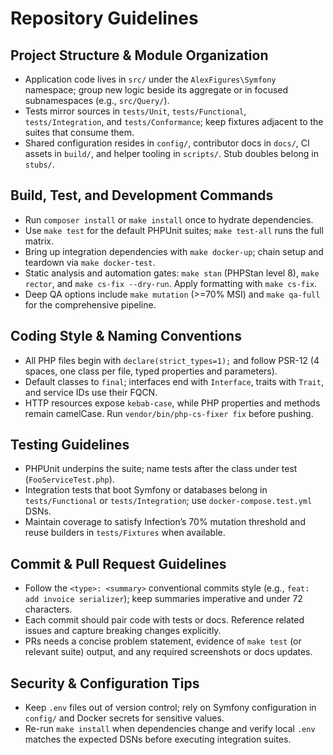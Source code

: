 # Repository Guidelines

## Project Structure & Module Organization
- Application code lives in `src/` under the `AlexFigures\Symfony` namespace; group new logic beside its aggregate or in focused subnamespaces (e.g., `src/Query/`).
- Tests mirror sources in `tests/Unit`, `tests/Functional`, `tests/Integration`, and `tests/Conformance`; keep fixtures adjacent to the suites that consume them.
- Shared configuration resides in `config/`, contributor docs in `docs/`, CI assets in `build/`, and helper tooling in `scripts/`. Stub doubles belong in `stubs/`.

## Build, Test, and Development Commands
- Run `composer install` or `make install` once to hydrate dependencies.
- Use `make test` for the default PHPUnit suites; `make test-all` runs the full matrix.
- Bring up integration dependencies with `make docker-up`; chain setup and teardown via `make docker-test`.
- Static analysis and automation gates: `make stan` (PHPStan level 8), `make rector`, and `make cs-fix --dry-run`. Apply formatting with `make cs-fix`.
- Deep QA options include `make mutation` (>=70% MSI) and `make qa-full` for the comprehensive pipeline.

## Coding Style & Naming Conventions
- All PHP files begin with `declare(strict_types=1);` and follow PSR-12 (4 spaces, one class per file, typed properties and parameters).
- Default classes to `final`; interfaces end with `Interface`, traits with `Trait`, and service IDs use their FQCN.
- HTTP resources expose `kebab-case`, while PHP properties and methods remain camelCase. Run `vendor/bin/php-cs-fixer fix` before pushing.

## Testing Guidelines
- PHPUnit underpins the suite; name tests after the class under test (`FooServiceTest.php`).
- Integration tests that boot Symfony or databases belong in `tests/Functional` or `tests/Integration`; use `docker-compose.test.yml` DSNs.
- Maintain coverage to satisfy Infection’s 70% mutation threshold and reuse builders in `tests/Fixtures` when available.

## Commit & Pull Request Guidelines
- Follow the `<type>: <summary>` conventional commits style (e.g., `feat: add invoice serializer`); keep summaries imperative and under 72 characters.
- Each commit should pair code with tests or docs. Reference related issues and capture breaking changes explicitly.
- PRs needs a concise problem statement, evidence of `make test` (or relevant suite) output, and any required screenshots or docs updates.

## Security & Configuration Tips
- Keep `.env` files out of version control; rely on Symfony configuration in `config/` and Docker secrets for sensitive values.
- Re-run `make install` when dependencies change and verify local `.env` matches the expected DSNs before executing integration suites.
